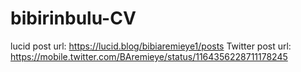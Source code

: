 # bibirinbulu-CV

lucid post url: https://lucid.blog/bibiaremieye1/posts
Twitter post url: https://mobile.twitter.com/BAremieye/status/1164356228711178245
